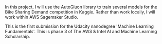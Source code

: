 In this project, I will use the AutoGluon library to train several models for the Bike Sharing Demand competition in Kaggle. 
Rather than work locally, I will work within AWS Sagemaker Studio.

This is the first submission for the Udacity nanodegree 'Machine Learning Fundamentals'. This is phase 3 of The AWS & Intel AI and Machine Learning Scholarship.
